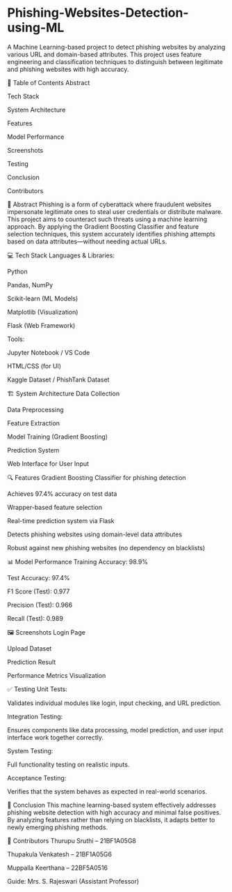 # Phishing-Websites-Detection-using-ML
A Machine Learning-based project to detect phishing websites by analyzing various URL and domain-based attributes. This project uses feature engineering and classification techniques to distinguish between legitimate and phishing websites with high accuracy.

📌 Table of Contents
Abstract

Tech Stack

System Architecture

Features

Model Performance

Screenshots

Testing

Conclusion

Contributors

📄 Abstract
Phishing is a form of cyberattack where fraudulent websites impersonate legitimate ones to steal user credentials or distribute malware. This project aims to counteract such threats using a machine learning approach. By applying the Gradient Boosting Classifier and feature selection techniques, this system accurately identifies phishing attempts based on data attributes—without needing actual URLs.

💻 Tech Stack
Languages & Libraries:

Python

Pandas, NumPy

Scikit-learn (ML Models)

Matplotlib (Visualization)

Flask (Web Framework)

Tools:

Jupyter Notebook / VS Code

HTML/CSS (for UI)

Kaggle Dataset / PhishTank Dataset

🏗️ System Architecture
Data Collection

Data Preprocessing

Feature Extraction

Model Training (Gradient Boosting)

Prediction System

Web Interface for User Input

🔍 Features
Gradient Boosting Classifier for phishing detection

Achieves 97.4% accuracy on test data

Wrapper-based feature selection

Real-time prediction system via Flask

Detects phishing websites using domain-level data attributes

Robust against new phishing websites (no dependency on blacklists)

📊 Model Performance
Training Accuracy: 98.9%

Test Accuracy: 97.4%

F1 Score (Test): 0.977

Precision (Test): 0.966

Recall (Test): 0.989

🖼️ Screenshots
Login Page

Upload Dataset

Prediction Result

Performance Metrics Visualization

✅ Testing
Unit Tests:

Validates individual modules like login, input checking, and URL prediction.

Integration Testing:

Ensures components like data processing, model prediction, and user input interface work together correctly.

System Testing:

Full functionality testing on realistic inputs.

Acceptance Testing:

Verifies that the system behaves as expected in real-world scenarios.

🧠 Conclusion
This machine learning-based system effectively addresses phishing website detection with high accuracy and minimal false positives. By analyzing features rather than relying on blacklists, it adapts better to newly emerging phishing methods.

👥 Contributors
Thurupu Sruthi – 21BF1A05G8

Thupakula Venkatesh – 21BF1A05G6

Muppalla Keerthana – 22BF5A0516

Guide: Mrs. S. Rajeswari (Assistant Professor)
